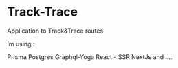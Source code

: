 # Track-Trace

Application to Track&Trace routes

Im using :

Prisma
Postgres
Graphql-Yoga
React - SSR
NextJs
and ....